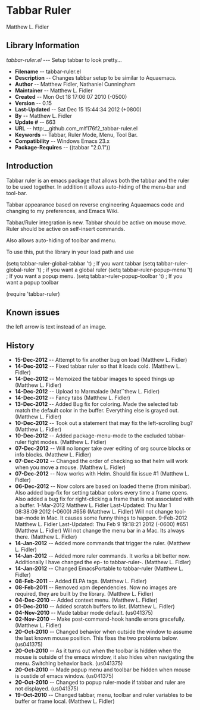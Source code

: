 #  Tabbar Ruler
 Matthew L. Fidler
## Library Information
 _tabbar-ruler.el_ --- Setup tabbar to look pretty...

- __Filename__ --  tabbar-ruler.el
- __Description__ --  Changes tabbar setup to be similar to Aquaemacs.
- __Author__ --  Matthew Fidler, Nathaniel Cunningham
- __Maintainer__ --  Matthew L. Fidler
- __Created__ --  Mon Oct 18 17:06:07 2010 (-0500)
- __Version__ --  0.15
- __Last-Updated__ --  Sat Dec 15 15:44:34 2012 (+0800)
- __By__ --  Matthew L. Fidler
- __Update #__ --  663
- __URL__ --  http:__github.com_mlf176f2_tabbar-ruler.el
- __Keywords__ --  Tabbar, Ruler Mode, Menu, Tool Bar.
- __Compatibility__ --  Windows Emacs 23.x
- __Package-Requires__ --  ((tabbar "2.0.1"))

## Introduction
Tabbar ruler is an emacs package that allows both the tabbar and the
ruler to be used together.  In addition it allows auto-hiding of the
menu-bar and tool-bar.


Tabbar appearance based on reverse engineering Aquaemacs code and
changing to my preferences, and Emacs Wiki.

Tabbar/Ruler integration is new. Tabbar should be active on mouse
move.  Ruler should be active on self-insert commands.

Also allows auto-hiding of toolbar and menu.

To use this, put the library in your load path and use


  (setq tabbar-ruler-global-tabbar 't) ; If you want tabbar
  (setq tabbar-ruler-global-ruler 't) ; if you want a global ruler
  (setq tabbar-ruler-popup-menu 't) ; If you want a popup menu.
  (setq tabbar-ruler-popup-toolbar 't) ; If you want a popup toolbar
  
  (require 'tabbar-ruler)
  



## Known issues
the left arrow is text instead of an image.
## History

- __15-Dec-2012__ --   Attempt to fix another bug on load (Matthew L. Fidler)
- __14-Dec-2012__ --   Fixed tabbar ruler so that it loads cold. (Matthew L. Fidler)
- __14-Dec-2012__ --   Memoized the tabbar images to speed things up (Matthew L. Fidler)
- __14-Dec-2012__ --   Upload to Marmalade  (Mat``thew L. Fidler)
- __14-Dec-2012__ --   Fancy tabs (Matthew L. Fidler)
- __13-Dec-2012__ --   Added Bug fix for coloring. Made the selected tab match the default color in the buffer. Everything else is grayed out. (Matthew L. Fidler)
- __10-Dec-2012__ --   Took out a statement that may fix the left-scrolling bug? (Matthew L. Fidler)
- __10-Dec-2012__ --   Added package-menu-mode to the excluded tabbar-ruler fight modes. (Matthew L. Fidler)
- __07-Dec-2012__ --   Will no longer take over editing of org source blocks or info blocks. (Matthew L. Fidler)
- __07-Dec-2012__ --   Changed the order of checking so that helm will work when you move a mouse. (Matthew L. Fidler)
- __07-Dec-2012__ --   Now works with Helm. Should fix issue #1 (Matthew L. Fidler)
- __06-Dec-2012__ --   Now colors are based on loaded theme (from minibar). Also added bug-fix for setting tabbar colors every time a frame opens. Also added a bug fix for right-clicking a frame that is not associated with a buffer. 1-Mar-2012 Matthew L. Fidler Last-Updated: Thu Mar 1 08:38:09 2012 (-0600) #656 (Matthew L. Fidler) Will not change tool-bar-mode in Mac. It causes some funny things to happen. 9-Feb-2012 Matthew L. Fidler Last-Updated: Thu Feb 9 19:18:21 2012 (-0600) #651 (Matthew L. Fidler) Will not change the menu bar in a Mac. Its always there. (Matthew L. Fidler)
- __14-Jan-2012__ --   Added more commands that trigger the ruler. (Matthew L. Fidler)
- __14-Jan-2012__ --   Added more ruler commands. It works a bit better now. Additionally I have changed the ep- to tabbar-ruler-. (Matthew L. Fidler)
- __14-Jan-2012__ --   Changed EmacsPortable to tabbar-ruler (Matthew L. Fidler)
- __08-Feb-2011__ --   Added ELPA tags.  (Matthew L. Fidler)
- __08-Feb-2011__ --   Removed xpm dependencies. Now no images are required, they are built by the library. (Matthew L. Fidler)
- __04-Dec-2010__ --   Added context menu. (Matthew L. Fidler)
- __01-Dec-2010__ --   Added scratch buffers to list. (Matthew L. Fidler)
- __04-Nov-2010__ --   Made tabbar mode default. (us041375)
- __02-Nov-2010__ --   Make post-command-hook handle errors gracefully. (Matthew L. Fidler)
- __20-Oct-2010__ --   Changed behavior when outside the window to assume the last known mouse position. This fixes the two problems below.  (us041375)
- __20-Oct-2010__ --   As it turns out when the toolbar is hidden when the mouse is outside of the emacs window, it also hides when navigating the menu. Switching behavior back.  (us041375)
- __20-Oct-2010__ --   Made popup menu and toolbar be hidden when mouse is oustide of emacs window. (us041375)
- __20-Oct-2010__ --   Changed to popup ruler-mode if tabbar and ruler are not displayed. (us041375)
- __19-Oct-2010__ --   Changed tabbar, menu, toolbar and ruler variables to be buffer or frame local.  (Matthew L. Fidler)
